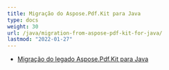 ```yaml
---
title: Migração do Aspose.Pdf.Kit para Java
type: docs
weight: 30
url: /java/migration-from-aspose-pdf-kit-for-java/
lastmod: "2022-01-27"
---
```


- [Migração do legado Aspose.Pdf.Kit para Java](/pdf/java/migration-from-legacy-aspose-pdf-kit-for-java/)
